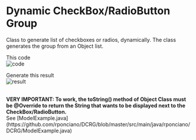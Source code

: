 # Dynamic CheckBox/RadioButton Group
Class to generate list of checkboxes or radios, dynamically. The class generates the group from an Object list.

This code<br>
![code](https://user-images.githubusercontent.com/6250218/54032810-690c7c00-4191-11e9-9972-9c926b9aaf87.png)

Generate this result<br>
![result](https://user-images.githubusercontent.com/6250218/54032811-69a51280-4191-11e9-9664-ecc8c3f78d6e.png)


<br>
<b>VERY IMPORTANT: To work, the toString() method of Object Class must be @Override to return the String that wants to be displayed next to the CheckBox/RadioButton.</b> 
<br>
See [ModelExample.java](https://github.com/rponciano/DCRG/blob/master/src/main/java/rponciano/DCRG/ModelExample.java)
